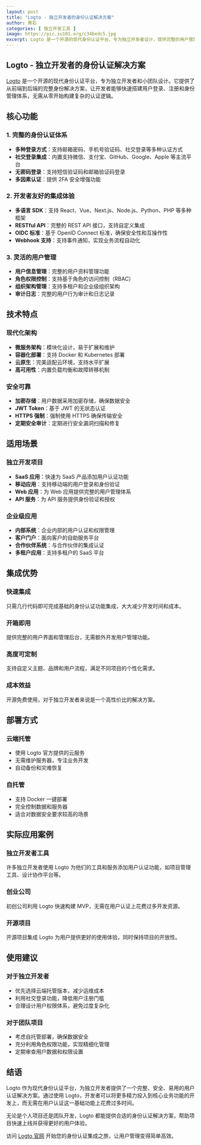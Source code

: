 ```yaml
---
layout: post
title: "Logto - 独立开发者的身份认证解决方案"
author: 黑石
categories: [ 独立开发工具 ]
image: https://pic.iu101.org/c34bedc5.jpg
excerpt: Logto 是一个开源的现代身份认证平台，专为独立开发者设计，提供完整的用户管理和身份认证解决方案。
---
```


## Logto - 独立开发者的身份认证解决方案

[Logto](https://logto.io/) 是一个开源的现代身份认证平台，专为独立开发者和小团队设计。它提供了从前端到后端的完整身份解决方案，让开发者能够快速搭建用户登录、注册和身份管理体系，无需从零开始构建复杂的认证逻辑。


## 核心功能

### 1. 完整的身份认证体系
- **多种登录方式**：支持邮箱密码、手机号验证码、社交登录等多种认证方式
- **社交登录集成**：内置支持微信、支付宝、GitHub、Google、Apple 等主流平台
- **无密码登录**：支持短信验证码和邮箱验证码登录
- **多因素认证**：提供 2FA 安全增强功能

### 2. 开发者友好的集成体验
- **多语言 SDK**：支持 React、Vue、Next.js、Node.js、Python、PHP 等多种框架
- **RESTful API**：完整的 REST API 接口，支持自定义集成
- **OIDC 标准**：基于 OpenID Connect 标准，确保安全性和互操作性
- **Webhook 支持**：支持事件通知，实现业务流程自动化

### 3. 灵活的用户管理
- **用户信息管理**：完整的用户资料管理功能
- **角色权限控制**：支持基于角色的访问控制（RBAC）
- **组织架构管理**：支持多租户和企业级组织架构
- **审计日志**：完整的用户行为审计和日志记录

## 技术特点

### 现代化架构
- **微服务架构**：模块化设计，易于扩展和维护
- **容器化部署**：支持 Docker 和 Kubernetes 部署
- **云原生**：完美适配云环境，支持水平扩展
- **高可用性**：内置负载均衡和故障转移机制

### 安全可靠
- **加密存储**：用户数据采用加密存储，确保数据安全
- **JWT Token**：基于 JWT 的无状态认证
- **HTTPS 强制**：强制使用 HTTPS 确保传输安全
- **定期安全审计**：定期进行安全漏洞扫描和修复

## 适用场景

### 独立开发项目
- **SaaS 应用**：快速为 SaaS 产品添加用户认证功能
- **移动应用**：支持移动端的用户登录和身份验证
- **Web 应用**：为 Web 应用提供完整的用户管理体系
- **API 服务**：为 API 服务提供身份验证和授权

### 企业级应用
- **内部系统**：企业内部的用户认证和权限管理
- **客户门户**：面向客户的自助服务平台
- **合作伙伴系统**：与合作伙伴的集成认证
- **多租户应用**：支持多租户的 SaaS 平台

## 集成优势

### 快速集成
只需几行代码即可完成基础的身份认证功能集成，大大减少开发时间和成本。

### 开箱即用
提供完整的用户界面和管理后台，无需额外开发用户管理功能。

### 高度可定制
支持自定义主题、品牌和用户流程，满足不同项目的个性化需求。

### 成本效益
开源免费使用，对于独立开发者来说是一个高性价比的解决方案。

## 部署方式

### 云端托管
- 使用 Logto 官方提供的云服务
- 无需维护服务器，专注业务开发
- 自动备份和灾难恢复

### 自托管
- 支持 Docker 一键部署
- 完全控制数据和服务器
- 适合对数据安全要求较高的场景

## 实际应用案例

### 独立开发者工具
许多独立开发者使用 Logto 为他们的工具和服务添加用户认证功能，如项目管理工具、设计协作平台等。

### 创业公司
初创公司利用 Logto 快速构建 MVP，无需在用户认证上花费过多开发资源。

### 开源项目
开源项目集成 Logto 为用户提供更好的使用体验，同时保持项目的开放性。

## 使用建议

### 对于独立开发者
- 优先选择云端托管版本，减少运维成本
- 利用社交登录功能，降低用户注册门槛
- 合理设计用户权限体系，避免过度复杂化

### 对于团队项目
- 考虑自托管部署，确保数据安全
- 充分利用角色权限功能，实现精细化管理
- 定期审查用户数据和权限设置

## 结语

Logto 作为现代身份认证平台，为独立开发者提供了一个完整、安全、易用的用户认证解决方案。通过使用 Logto，开发者可以将更多精力投入到核心业务功能的开发上，而无需在用户认证这一基础功能上花费过多时间。

无论是个人项目还是团队开发，Logto 都能提供合适的身份认证解决方案，帮助项目快速上线并获得更好的用户体验。

访问 [Logto 官网](https://logto.io/) 开始您的身份认证集成之旅，让用户管理变得简单高效。
